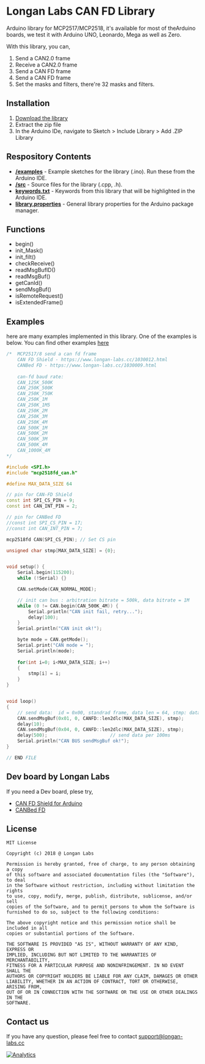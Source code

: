 # Longan Labs CAN FD Library 

Arduino library for MCP2517/MCP2518, it's available for most of theArduino boards, we test it with Arduino UNO, Leonardo, Mega as well as Zero.

With this library, you can,

1. Send a CAN2.0 frame
2. Receive a CAN2.0 frame
3. Send a CAN FD frame
4. Send a CAN FD frame
5. Set the masks and filters, there're 32 masks and filters. 

## Installation

1. [Download the library](https://github.com/Longan-Labs/Longan_CANFD/archive/refs/heads/master.zip)
2. Extract the zip file
3. In the Arduino IDe, navigate to Sketch > Include Library > Add .ZIP Library

## Respository Contents

* [**/examples**](./examples) - Example sketches for the library (.ino). Run these from the Arduino IDE.
* [**/src**](./src) - Source files for the library (.cpp, .h).
* [**keywords.txt**](./keywords.txt) - Keywords from this library that will be highlighted in the Arduino IDE.
* [**library.properties**](./library.properties) - General library properties for the Arduino package manager.

## Functions

- begin()
- init_Mask()
- init_filt()
- checkReceive()
- readMsgBufID()
- readMsgBuf()
- getCanId()
- sendMsgBuf()
- isRemoteRequest()
- isExtendedFrame()

## Examples

here are many examples implemented in this library. One of the examples is below. You can find other examples [here](./examples)

```Cpp
/*  MCP2517/8 send a can fd frame
    CAN FD Shield - https://www.longan-labs.cc/1030012.html
    CANBed FD - https://www.longan-labs.cc/1030009.html
    
    can-fd baud rate:
    CAN_125K_500K
    CAN_250K_500K
    CAN_250K_750K
    CAN_250K_1M
    CAN_250K_1M5
    CAN_250K_2M
    CAN_250K_3M
    CAN_250K_4M
    CAN_500K_1M
    CAN_500K_2M
    CAN_500K_3M
    CAN_500K_4M
    CAN_1000K_4M
*/

#include <SPI.h>
#include "mcp2518fd_can.h"

#define MAX_DATA_SIZE 64

// pin for CAN-FD Shield
const int SPI_CS_PIN = 9;
const int CAN_INT_PIN = 2;

// pin for CANBed FD
//const int SPI_CS_PIN = 17;
//const int CAN_INT_PIN = 7;

mcp2518fd CAN(SPI_CS_PIN); // Set CS pin

unsigned char stmp[MAX_DATA_SIZE] = {0};


void setup() {
    Serial.begin(115200);
    while (!Serial) {}

    CAN.setMode(CAN_NORMAL_MODE);

    // init can bus : arbitration bitrate = 500k, data bitrate = 1M
    while (0 != CAN.begin(CAN_500K_4M)) {
        Serial.println("CAN init fail, retry...");
        delay(100);
    }
    Serial.println("CAN init ok!");

    byte mode = CAN.getMode();
    Serial.print("CAN mode = ");
    Serial.println(mode);
    
    for(int i=0; i<MAX_DATA_SIZE; i++)
    {
        stmp[i] = i;
    }
}


void loop() 
{
    // send data:  id = 0x00, standrad frame, data len = 64, stmp: data buf
    CAN.sendMsgBuf(0x01, 0, CANFD::len2dlc(MAX_DATA_SIZE), stmp);
    delay(10);
    CAN.sendMsgBuf(0x04, 0, CANFD::len2dlc(MAX_DATA_SIZE), stmp);
    delay(500);                       // send data per 100ms
    Serial.println("CAN BUS sendMsgBuf ok!");
}

// END FILE
```

## Dev board by Longan Labs

If you need a Dev board, plese try,

- [CAN FD Shield for Arduino](https://www.longan-labs.cc/1030012.html)
- [CANBed FD](https://www.longan-labs.cc/1030009.html)

## License

```
MIT License

Copyright (c) 2018 @ Longan Labs

Permission is hereby granted, free of charge, to any person obtaining a copy
of this software and associated documentation files (the "Software"), to deal
in the Software without restriction, including without limitation the rights
to use, copy, modify, merge, publish, distribute, sublicense, and/or sell
copies of the Software, and to permit persons to whom the Software is
furnished to do so, subject to the following conditions:

The above copyright notice and this permission notice shall be included in all
copies or substantial portions of the Software.

THE SOFTWARE IS PROVIDED "AS IS", WITHOUT WARRANTY OF ANY KIND, EXPRESS OR
IMPLIED, INCLUDING BUT NOT LIMITED TO THE WARRANTIES OF MERCHANTABILITY,
FITNESS FOR A PARTICULAR PURPOSE AND NONINFRINGEMENT. IN NO EVENT SHALL THE
AUTHORS OR COPYRIGHT HOLDERS BE LIABLE FOR ANY CLAIM, DAMAGES OR OTHER
LIABILITY, WHETHER IN AN ACTION OF CONTRACT, TORT OR OTHERWISE, ARISING FROM,
OUT OF OR IN CONNECTION WITH THE SOFTWARE OR THE USE OR OTHER DEALINGS IN THE
SOFTWARE.
```

## Contact us

If you have any question, please feel free to contact [support@longan-labs.cc](support@longan-labs.cc)


[![Analytics](https://ga-beacon.appspot.com/UA-101965714-1/Longan_CANFD)](https://github.com/igrigorik/ga-beacon)
